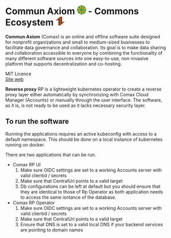 # Commun Axiom <img src="Logo.png" style="height: 1em" /> - Commons Ecosystem <img src="ReverseProxy.png" style="height: 1em" /> 

**Commun Axiom** (Comax) is an online and offline software suite designed for nonprofit organizations and small to medium-sized businesses to facilitate data governance and collaboration. Its goal is to make data sharing and collaboration accessible to everyone by combining the functionality of many different software sources into one easy-to-use, non-invasive platform that supports decentralization and co-hosting. 

MIT Licence
<br/>
[Site web](https://communaxiom.org/)
<br/>

**Reverse proxy**
RP is a lightweight kubernetes operator to create a reverse proxy layer either automatically by synchronizing with Comax Cloud Manager (Accounts) or manually through the user interface. The software, as it is, is not ready to be used as it lacks necessary security layer. 

## To run the software

Running the applications requires an active kubeconfig with access to a default namespace. This should be done on a local instance of kubernetes running on docker.

There are two applications that can be run. 

- Comax RP UI
    1. Make sure OIDC settings are set to a working Accounts server with valid clientid / secrets
    2. Make sure that CentralUrl points to a valid target
    3. Db configurations can be left at default but you should ensure that they are identical to those of Rp Operator as both application needs to access the same isntance of the database. 
- Comax RP Operator
    1. Make sure OIDC settings are set to a working Accounts server with valid clientid / secrets
    2. Make sure that CentralUrl points to a valid target
    3. Ensure that DNS is set to a valid local DNS if your backend services are pointing to domain names

